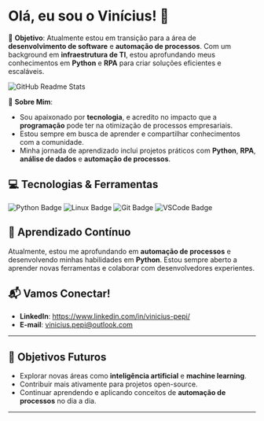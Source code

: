 # Olá, eu sou o Vinícius! 👋

🎯 **Objetivo**: Atualmente estou em transição para a área de **desenvolvimento de software** e **automação de processos**. Com um background em **infraestrutura de TI**, estou aprofundando meus conhecimentos em **Python** e **RPA** para criar soluções eficientes e escaláveis.

![GitHub Readme Stats](https://github-readme-stats.vercel.app/api?username=vinicius-pepi&show_icons=true&theme=dark&hide=prs&count_private=true)

🚀 **Sobre Mim**:
- Sou apaixonado por **tecnologia**, e acredito no impacto que a **programação** pode ter na otimização de processos empresariais.
- Estou sempre em busca de aprender e compartilhar conhecimentos com a comunidade.
- Minha jornada de aprendizado inclui projetos práticos com **Python**, **RPA**, **análise de dados** e **automação de processos**.

## 💻 Tecnologias & Ferramentas

![Python Badge](https://img.shields.io/badge/Python-3776AB?style=flat-square&logo=python&logoColor=white)
![Linux Badge](https://img.shields.io/badge/Linux-333333?style=flat-square&logo=linux&logoColor=white)
![Git Badge](https://img.shields.io/badge/Git-F05032?style=flat-square&logo=git&logoColor=white)
![VSCode Badge](https://img.shields.io/badge/VS%20Code-007ACC?style=flat-square&logo=visual-studio-code&logoColor=white)


## 🌱 Aprendizado Contínuo

Atualmente, estou me aprofundando em **automação de processos** e desenvolvendo minhas habilidades em **Python**. Estou sempre aberto a aprender novas ferramentas e colaborar com desenvolvedores experientes.

## 📬 Vamos Conectar!

- **LinkedIn**: https://www.linkedin.com/in/vinicius-pepi/
- **E-mail**: vinicius.pepi@outlook.com

---

## 🚀 Objetivos Futuros

- Explorar novas áreas como **inteligência artificial** e **machine learning**.
- Contribuir mais ativamente para projetos open-source.
- Continuar aprendendo e aplicando conceitos de **automação de processos** no dia a dia.

---

